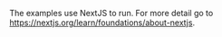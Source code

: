 The examples use NextJS to run. For more detail go to https://nextjs.org/learn/foundations/about-nextjs.
